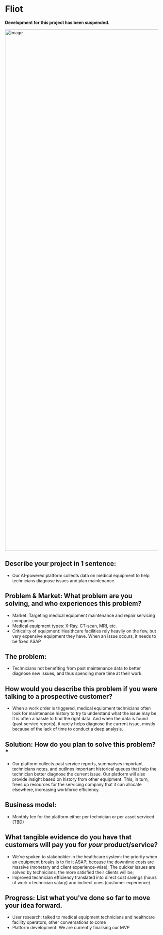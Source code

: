 # Fliot

**Development for this project has been suspended.**

<img width="1710" alt="image" src="https://github.com/user-attachments/assets/900231fc-4741-4f6e-a252-fb385510da93">

## Describe your project in 1 sentence:
- Our AI-powered platform collects data on medical equipment to help technicians diagnose issues and plan maintenance.

## Problem & Market: What problem are you solving, and who experiences this problem?

- Market: Targeting medical equipment maintenance and repair servicing companies
- Medical equipment types: X-Ray, CT-scan, MRI, etc.
- Criticality of equipment: Healthcare facilities rely heavily on the few, but very expensive equipment they have. When an issue occurs, it needs to be fixed ASAP

## The problem: 
- Technicians not benefiting from past maintenance data to better diagnose new issues, and thus spending more time at their work.
## How would you describe this problem if you were talking to a prospective customer?
- When a work order is triggered, medical equipment technicians often look for maintenance history to try to understand what the issue may be. It is often a hassle to find the right data. And when the data is found (past service reports), it rarely helps diagnose the current issue, mostly because of the lack of time to conduct a deep analysis.

## Solution: How do you plan to solve this problem? *
- Our platform collects past service reports, summarises important technicians notes, and outlines important historical queues that help the technician better diagnose the current issue. Our platform will also provide insight based on history from other equipment. This, in turn, frees up resources for the servicing company that it can allocate elsewhere, increasing workforce efficiency.

## Business model: 
- Monthly fee for the platform either per technician or per asset serviced (TBD)

## What tangible evidence do you have that customers will pay you for *your* product/service?
- We've spoken to stakeholder in the healthcare system: the priority when an equipment breaks is to fix it ASAP; because the downtime costs are massive (monetary and client experience-wise); The quicker issues are solved by technicians, the more satisfied their clients will be;
- Improved technician efficiency translated into direct cost savings (hours of work x technician salary) and indirect ones (customer experience)

## Progress: List what you've done so far to move your idea forward.
- User research: talked to medical equipment technicians and healthcare facility operators; other conversations to come
- Platform development: We are currently finalising our MVP



